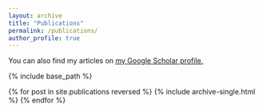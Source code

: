 ```yaml
---
layout: archive
title: "Publications"
permalink: /publications/
author_profile: true
---
```


You can also find my articles on <u><a href="https://scholar.google.com/citations?hl=en&user=lkdryGgAAAAJ">my Google Scholar profile</a>.</u>

{% include base_path %}

{% for post in site.publications reversed %}
  {% include archive-single.html %}
{% endfor %}